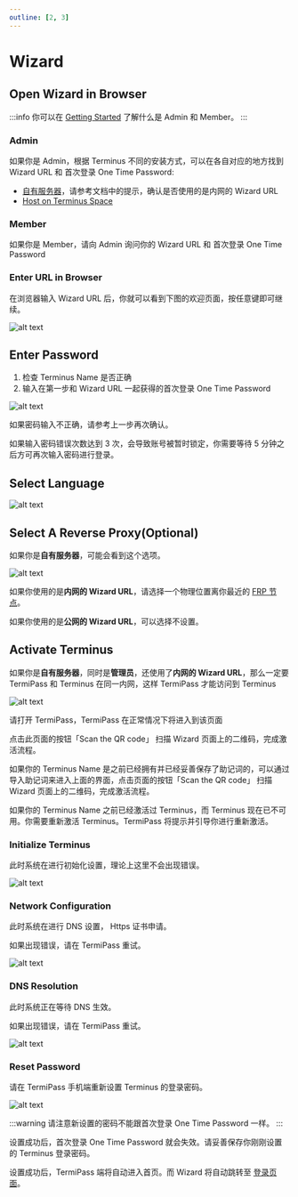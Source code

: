 ```yaml
---
outline: [2, 3]
---
```


# Wizard

## Open Wizard in Browser

:::info
你可以在 [Getting Started](../../../overview/introduction/getting-started/index.md) 了解什么是 Admin 和 Member。
:::

### Admin

如果你是 Admin，根据 Terminus 不同的安装方式，可以在各自对应的地方找到 Wizard URL 和 首次登录 One Time Password:

- [自有服务器](./install/index.md)，请参考文档中的提示，确认是否使用的是内网的 Wizard URL
- [Host on Terminus Space](../../space/host/create-terminus.md#one-time-password)

### Member

如果你是 Member，请向 Admin 询问你的 Wizard URL 和 首次登录 One Time Password

### Enter URL in Browser

在浏览器输入 Wizard URL 后，你就可以看到下图的欢迎页面，按任意键即可继续。

![alt text](/images/how-to/terminus/open_wizard_in_browser.jpg)

## Enter Password

1. 检查 Terminus Name 是否正确
2. 输入在第一步和 Wizard URL 一起获得的首次登录 One Time Password

![alt text](/images/how-to/terminus/enter_password.png)

如果密码输入不正确，请参考上一步再次确认。

如果输入密码错误次数达到 3 次，会导致账号被暂时锁定，你需要等待 5 分钟之后方可再次输入密码进行登录。


## Select Language

![alt text](/images/how-to/terminus/select_language.png)

## Select A Reverse Proxy(Optional)

如果你是**自有服务器**，可能会看到这个选项。

![alt text](/images/how-to/terminus/select_a_reverse_proxy.jpeg)

如果你使用的是**内网的 Wizard URL**，请选择一个物理位置离你最近的 [FRP 节点](../../../overview/terminus/network.md#setup-reverse-proxy)。

如果你使用的是**公网的 Wizard URL**，可以选择不设置。

## Activate Terminus

如果你是**自有服务器**，同时是**管理员**，还使用了**内网的 Wizard URL**，那么一定要 TermiPass 和 Terminus 在同一内网，这样 TermiPass 才能访问到 Terminus

![alt text](/images/how-to/terminus/activate_terminus.jpg)

请打开 TermiPass，TermiPass 在正常情况下将进入到该页面

点击此页面的按钮「Scan the QR code」 扫描 Wizard 页面上的二维码，完成激活流程。

如果你的 Terminus Name 是之前已经拥有并已经妥善保存了助记词的，可以通过导入助记词来进入上面的界面，点击页面的按钮「Scan the QR code」 扫描 Wizard 页面上的二维码，完成激活流程。

如果你的 Terminus Name 之前已经激活过 Terminus，而 Terminus 现在已不可用。你需要重新激活 Terminus。TermiPass 将提示并引导你进行重新激活。

### Initialize Terminus

此时系统在进行初始化设置，理论上这里不会出现错误。

![alt text](/images/how-to/terminus/initialize_terminus.png)

### Network Configuration

此时系统在进行 DNS 设置， Https 证书申请。

如果出现错误，请在 TermiPass 重试。

![alt text](/images/how-to/terminus/network_configuration.png)

### DNS Resolution

此时系统正在等待 DNS 生效。

如果出现错误，请在 TermiPass 重试。

![alt text](/images/how-to/terminus/dns_resolution.png)

### Reset Password

请在 TermiPass 手机端重新设置 Terminus 的登录密码。

![alt text](/images/how-to/terminus/reset_password.png)

:::warning
请注意新设置的密码不能跟首次登录 One Time Password 一样。
:::

设置成功后，首次登录 One Time Password 就会失效。请妥善保存你刚刚设置的 Terminus 登录密码。

设置成功后，TermiPass 端将自动进入首页。而 Wizard 将自动跳转至 [登录页面](../setup/login.md)。
